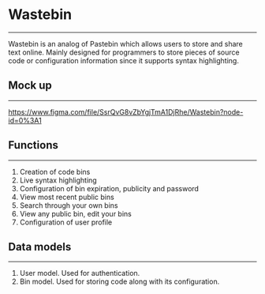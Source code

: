 # Wastebin
____
Wastebin is an analog of Pastebin which allows users to store and share text online. Mainly designed for programmers to store pieces of source code or configuration information since it supports syntax highlighting.
## Mock up
____
https://www.figma.com/file/SsrQvG8vZbYgjTmA1DjRhe/Wastebin?node-id=0%3A1
## Functions
____
1. Creation of code bins
2. Live syntax highlighting
3. Configuration of bin expiration, publicity and password
4. View most recent public bins
5. Search through your own bins
6. View any public bin, edit your bins
7. Configuration of user profile
## Data models
____
1. User model. Used for authentication.
2. Bin model. Used for storing code along with its configuration.